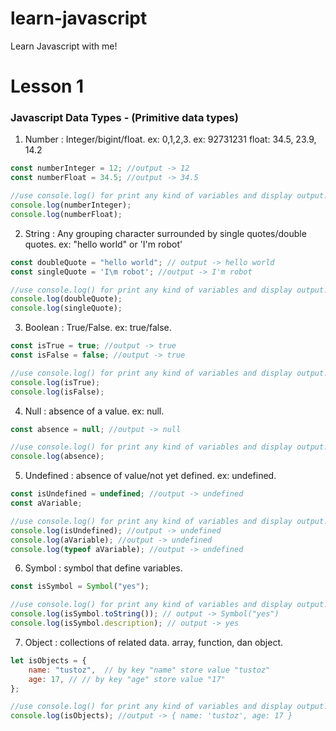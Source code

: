 # learn-javascript
Learn Javascript with me!


#  Lesson 1

### **Javascript Data Types - (Primitive data types)**

1. Number : Integer/bigint/float. ex: 0,1,2,3. ex: 92731231 float: 34.5, 23.9, 14.2
```js
const numberInteger = 12; //output -> 12
const numberFloat = 34.5; //output -> 34.5

//use console.log() for print any kind of variables and display output.
console.log(numberInteger);
console.log(numberFloat);

```
2. String : Any grouping character surrounded by single quotes/double quotes. ex: "hello world" or 'I\'m robot'
```js
const doubleQuote = "hello world"; // output -> hello world
const singleQuote = 'I\m robot'; //output -> I'm robot

//use console.log() for print any kind of variables and display output.
console.log(doubleQuote);
console.log(singleQuote);
```

3. Boolean : True/False. ex: true/false.
```js
const isTrue = true; //output -> true
const isFalse = false; //output -> true

//use console.log() for print any kind of variables and display output.
console.log(isTrue);
console.log(isFalse);
```

4. Null : absence of a value. ex: null.
```js
const absence = null; //output -> null

//use console.log() for print any kind of variables and display output.
console.log(absence);
```

5. Undefined : absence of value/not yet defined. ex: undefined.
```js
const isUndefined = undefined; //output -> undefined
const aVariable;

//use console.log() for print any kind of variables and display output.
console.log(isUndefined); //output -> undefined
console.log(aVariable); //output -> undefined
console.log(typeof aVariable); //output -> undefined

```

6. Symbol : symbol that define variables.
```js
const isSymbol = Symbol("yes");

//use console.log() for print any kind of variables and display output.
console.log(isSymbol.toString()); // output -> Symbol("yes")
console.log(isSymbol.description); // output -> yes
```

7. Object : collections of related data. array, function, dan object.
```js
let isObjects = {
    name: "tustoz",  // by key "name" store value "tustoz"
    age: 17, // // by key "age" store value "17"
};

//use console.log() for print any kind of variables and display output.
console.log(isObjects); //output -> { name: 'tustoz', age: 17 }
```
